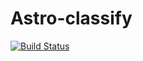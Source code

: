 # Astro-classify

[![Build Status](https://travis-ci.com/michaelmunje/astroclassify.svg?branch=master)](https://travis-ci.com/michaelmunje/astroclassify)
